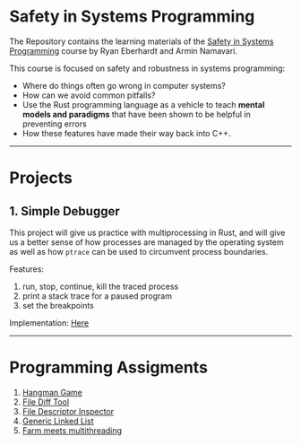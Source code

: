 # Safety in Systems Programming

The Repository contains the learning materials of the [Safety in Systems Programming](https://reberhardt.com/cs110l/spring-2020/) course by Ryan Eberhardt and Armin Namavari.

This course is focused on safety and robustness in systems programming: 

- Where do things often go wrong in computer systems? 
- How can we avoid common pitfalls? 
- Use the Rust programming language as a vehicle to teach **mental models and paradigms** that have been shown to be helpful in preventing errors
- How these features have made their way back into C++.

---

# Projects

## 1. Simple Debugger

This project will give us practice with multiprocessing in Rust, and will give us a better sense of how processes are managed by the operating system as well as how `ptrace` can be used to circumvent process boundaries.

Features:

1. run, stop, continue, kill the traced process
1. print a stack trace for a paused program
1. set the breakpoints

Implementation: [Here](proj-1/deet)

---

# Programming Assigments

1. [Hangman Game](week1)
1. [File Diff Tool](week2/rdiff)
1. [File Descriptor Inspector](week3/inspect-fds)
1. [Generic Linked List](week3/linked_list)
1. [Farm meets multithreading](week5/farm)
